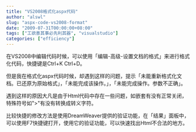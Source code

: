 ```yaml
---
title: "VS2008格式化aspx代码"
author: "alswl"
slug: "aspx-code-vs2008-format"
date: "2009-07-31T00:00:00+08:00"
tags: ["工欲善其事必先利其器", "visualstudio"]
categories: ["efficiency"]
---
```


在VS2008中编辑代码时候，可以使用「编辑-高级-设置文档的格式」来进行格式化代码，快捷键是Ctrl+K Ctrl+D。

但是我在格式化aspx代码时候，却遇到这样的问题，提示「未能重新格式化文档。已还原为原始格式」，「未能完成该操作。」，「未能完成操作。参数不正确」。

遇到这样的原因大凡是由于Html代码中存在一些问题，如嵌套有没有正常关闭，特殊符号如">"有没有转换成转义字符。

比较快捷的修改方法是使用DreamWeaver提供的验证功能，在「结果」面板中，可以使用F7快捷键打开，使用它的验证功能，可以快速找出Html不合法的地方。


